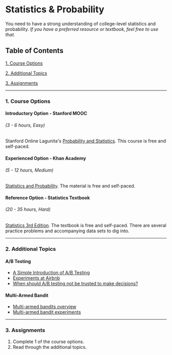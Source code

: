 # Statistics & Probability

You need to have a strong understanding of college-level statistics and probability. *If you have a preferred resource or textbook, feel free to use that.*

## Table of Contents
[1. Course Options](#section-a)

[2. Additional Topics](#section-b)

[3. Assignments](#section-c)

---

### <a name="section-a"></a>1. Course Options

#### Introductory Option - Stanford MOOC
###### (3 - 6 hours, Easy)

Stanford Online Lagunita's [Probability and Statistics](https://lagunita.stanford.edu/courses/OLI/ProbStat/Open/about). This course is free and self-paced.

#### Experienced Option - Khan Academy
###### (5 - 12 hours, Medium)

[Statistics and Probability](https://www.khanacademy.org/math/statistics-probability). The material is free and self-paced.

#### Reference Option - Statistics Textbook
###### (20 - 35 hours, Hard)

[Statistics 3rd Edition](https://www.openintro.org/stat/textbook.php?stat_book=os). The textbook is free and self-paced. There are several practice problems and accompanying data sets to dig into.

---

### <a name="section-b"></a>2. Additional Topics

#### A/B Testing
- [A Simple Introduction of A/B Testing](https://www.optimizely.com/ab-testing/)
- [Experiments at Airbnb](http://nerds.airbnb.com/experiments-at-airbnb/)
- [When should A/B testing not be trusted to make decisions?](https://www.quora.com/When-should-A-B-testing-not-be-trusted-to-make-decisions/answer/Edwin-Chen-1?srid=sL8&share=1)

#### Multi-Armed Bandit
- [Multi-armed bandits overview](https://dataorigami.net/blogs/napkin-folding/79031811-multi-armed-bandits)
- [Multi-armed bandit experiments](https://support.google.com/analytics/answer/2844870?hl=en)

---

### <a name="section-c"></a>3. Assignments

1. Complete 1 of the course options.
2. Read through the additional topics.
